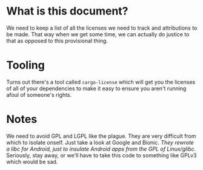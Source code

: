 # What is this document?
We need to keep a list of all the licenses we need to track
and attributions to be made.  That way when we get some time,
we can actually do justice to that as opposed to this provisional
thing.

# Tooling
Turns out there's a tool called `cargo-license` which will get you
the licenses of all of your dependencies to make it easy to ensure
you aren't running afoul of someone's rights.

# Notes
We need to avoid GPL and LGPL like the plague.  They are very difficult
from which to isolate onself.  Just take a look at Google and Bionic.
*They rewrote a libc for Android, just to insulate Android apps from
the GPL of Linux/glibc.*  Seriously, stay away, or we'll have to take
this code to something like GPLv3 which would be sad.